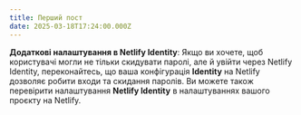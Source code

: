 ```yaml
---
title: Перший пост
date: 2025-03-18T17:24:00.000Z
---
```


**Додаткові налаштування в Netlify Identity**:
Якщо ви хочете, щоб користувачі могли не тільки скидувати паролі, але й увійти через Netlify Identity, переконайтесь, що ваша конфігурація **Identity** на Netlify дозволяє робити входи та скидання паролів. Ви можете також перевірити налаштування **Netlify Identity** в налаштуваннях вашого проєкту на Netlify.
